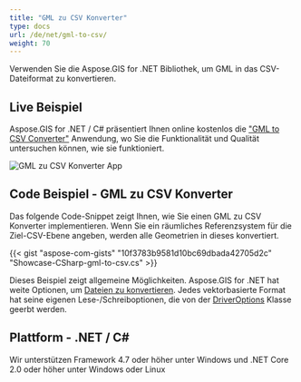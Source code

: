 ```yaml
---
title: "GML zu CSV Konverter"
type: docs
url: /de/net/gml-to-csv/
weight: 70
---
```


Verwenden Sie die Aspose.GIS for .NET Bibliothek, um GML in das CSV-Dateiformat zu konvertieren.

## **Live Beispiel**

Aspose.GIS for .NET / C# präsentiert Ihnen online kostenlos die ["GML to CSV Converter"](https://products.aspose.app/gis/conversion/gml-to-csv) Anwendung, wo Sie die Funktionalität und Qualität untersuchen können, wie sie funktioniert.

![GML zu CSV Konverter App](conversion.png)

## **Code Beispiel - GML zu CSV Konverter**

Das folgende Code-Snippet zeigt Ihnen, wie Sie einen GML zu CSV Konverter implementieren. Wenn Sie ein räumliches Referenzsystem für die Ziel-CSV-Ebene angeben, werden alle Geometrien in dieses konvertiert. 

{{< gist "aspose-com-gists" "10f3783b9581d10bc69dbada42705d2c" "Showcase-CSharp-gml-to-csv.cs" >}}

Dieses Beispiel zeigt allgemeine Möglichkeiten. Aspose.GIS for .NET hat weite Optionen, um [Dateien zu konvertieren](https://docs.aspose.com/gis/net/vector-layers/). Jedes vektorbasierte Format hat seine eigenen Lese-/Schreiboptionen, die von der [DriverOptions](https://reference.aspose.com/gis/net/aspose.gis/driveroptions) Klasse geerbt werden.

## **Plattform - .NET / C#**

Wir unterstützen Framework 4.7 oder höher unter Windows und .NET Core 2.0 oder höher unter Windows oder Linux
